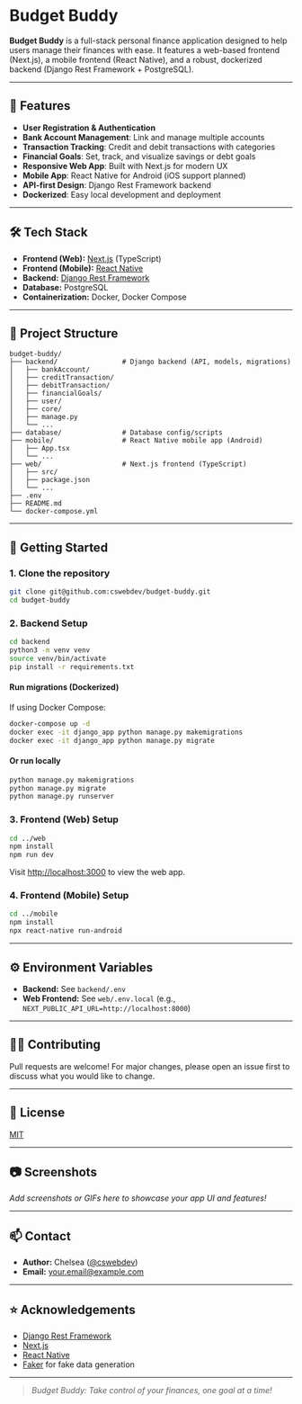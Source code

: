 # Budget Buddy

**Budget Buddy** is a full-stack personal finance application designed to help users manage their finances with ease. It features a web-based frontend (Next.js), a mobile frontend (React Native), and a robust, dockerized backend (Django Rest Framework + PostgreSQL).

---

## 🚀 Features

- **User Registration & Authentication**
- **Bank Account Management**: Link and manage multiple accounts
- **Transaction Tracking**: Credit and debit transactions with categories
- **Financial Goals**: Set, track, and visualize savings or debt goals
- **Responsive Web App**: Built with Next.js for modern UX
- **Mobile App**: React Native for Android (iOS support planned)
- **API-first Design**: Django Rest Framework backend
- **Dockerized**: Easy local development and deployment

---

## 🛠️ Tech Stack

- **Frontend (Web):** [Next.js](https://nextjs.org/) (TypeScript)
- **Frontend (Mobile):** [React Native](https://reactnative.dev/)
- **Backend:** [Django Rest Framework](https://www.django-rest-framework.org/)
- **Database:** PostgreSQL
- **Containerization:** Docker, Docker Compose

---

## 📁 Project Structure

```
budget-buddy/
├── backend/                # Django backend (API, models, migrations)
│   ├── bankAccount/
│   ├── creditTransaction/
│   ├── debitTransaction/
│   ├── financialGoals/
│   ├── user/
│   ├── core/
│   ├── manage.py
│   └── ...
├── database/               # Database config/scripts
├── mobile/                 # React Native mobile app (Android)
│   ├── App.tsx
│   └── ...
├── web/                    # Next.js frontend (TypeScript)
│   ├── src/
│   ├── package.json
│   └── ...
├── .env
├── README.md
└── docker-compose.yml   
```

---

## 🏁 Getting Started

### 1. **Clone the repository**

```bash
git clone git@github.com:cswebdev/budget-buddy.git
cd budget-buddy
```

### 2. **Backend Setup**

```bash
cd backend
python3 -m venv venv
source venv/bin/activate
pip install -r requirements.txt
```

#### **Run migrations (Dockerized)**
If using Docker Compose:
```bash
docker-compose up -d
docker exec -it django_app python manage.py makemigrations
docker exec -it django_app python manage.py migrate
```

#### **Or run locally**
```bash
python manage.py makemigrations
python manage.py migrate
python manage.py runserver
```

### 3. **Frontend (Web) Setup**

```bash
cd ../web
npm install
npm run dev
```
Visit [http://localhost:3000](http://localhost:3000) to view the web app.

### 4. **Frontend (Mobile) Setup**

```bash
cd ../mobile
npm install
npx react-native run-android
```

---

## ⚙️ Environment Variables

- **Backend:** See `backend/.env`
- **Web Frontend:** See `web/.env.local` (e.g., `NEXT_PUBLIC_API_URL=http://localhost:8000`)

---

## 🧑‍💻 Contributing

Pull requests are welcome! For major changes, please open an issue first to discuss what you would like to change.

---

## 📄 License

[MIT](LICENSE)

---

## 📷 Screenshots

_Add screenshots or GIFs here to showcase your app UI and features!_

---

## 📫 Contact

- **Author:** Chelsea ([@cswebdev](https://github.com/cswebdev))
- **Email:** your.email@example.com

---

## ⭐️ Acknowledgements

- [Django Rest Framework](https://www.django-rest-framework.org/)
- [Next.js](https://nextjs.org/)
- [React Native](https://reactnative.dev/)
- [Faker](https://faker.readthedocs.io/en/master/) for fake data generation

---

> _Budget Buddy: Take control of your finances, one goal at a time!_
